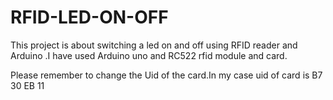 # RFID-LED-ON-OFF
This project is about switching a led on and off using RFID reader and Arduino .I have used Arduino uno and RC522 rfid module and card.

Please remember to change the Uid of the card.In my case uid of card is B7 30 EB 11
